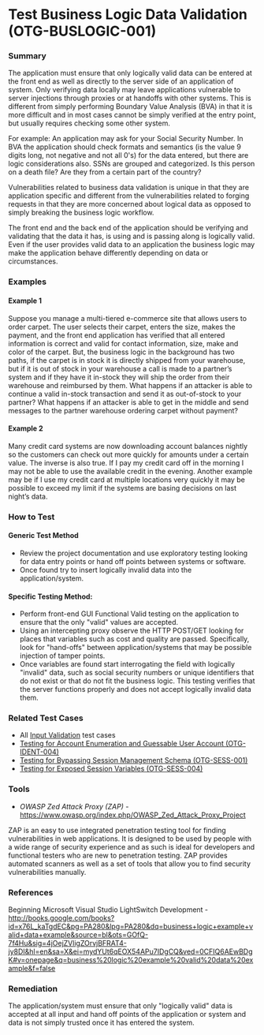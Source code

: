 # Test Business Logic Data Validation (OTG-BUSLOGIC-001)

### Summary

The application must ensure that only logically valid data can be entered at the front end as well as directly to the server side of an application of system. Only verifying data locally may leave applications vulnerable to server injections through proxies or at handoffs with other systems. This is different from simply performing Boundary Value Analysis (BVA) in that it is more difficult and in most cases cannot be simply verified at the entry point, but usually requires checking some other system.


For example: An application may ask for your Social Security Number. In BVA the application should check formats and semantics (is the value 9 digits long, not negative and not all 0's) for the data entered, but there are logic considerations also. SSNs are grouped and categorized. Is this person on a death file? Are they from a certain part of the country?


Vulnerabilities related to business data validation is unique in that they are application specific and different from the vulnerabilities related to forging requests in that they are more concerned about logical data as opposed to simply breaking the business logic workflow.


The front end and the back end of the application should be verifying and validating that the data it has, is using and is passing along is logically valid. Even if the user provides valid data to an application the business logic may make the application behave differently depending on data or circumstances.


### Examples

#### Example 1

Suppose you manage a multi-tiered e-commerce site that allows users to order carpet. The user selects their carpet, enters the size, makes the payment, and the front end application has verified that all entered information is correct and valid for contact information, size, make and color of the carpet. But, the business logic in the background has two paths, if the carpet is in stock it is directly shipped from your warehouse, but if it is out of stock in your warehouse a call is made to a partner’s system and if they have it in-stock they will ship the order from their warehouse and reimbursed by them. What happens if an attacker is able to continue a valid in-stock transaction and send it as out-of-stock to your partner? What happens if an attacker is able to get in the middle and send messages to the partner warehouse ordering carpet without payment?


#### Example 2

Many credit card systems are now downloading account balances nightly so the customers can check out more quickly for amounts under a certain value. The inverse is also true. If I pay my credit card off in the morning I may not be able to use the available credit in the evening. Another example may be if I use my credit card at multiple locations very quickly it may be possible to exceed my limit if the systems are basing decisions on last night’s data.


### How to Test

#### Generic Test Method

* Review the project documentation and use exploratory testing looking for data entry points or hand off points between systems or software.
* Once found try to insert logically invalid data into the application/system.


#### Specific Testing Method:

* Perform front-end GUI Functional Valid testing on the application to ensure that the only "valid" values are accepted.
* Using an intercepting proxy observe the HTTP POST/GET looking for places that variables such as cost and quality are passed. Specifically, look for "hand-offs" between application/systems that may be possible injection of tamper points.
* Once variables are found start interrogating the field with logically "invalid" data, such as social security numbers or unique identifiers that do not exist or that do not fit the business logic. This testing verifies that the server functions properly and does not accept logically invalid data them.


### Related Test Cases

* All [Input Validation](https://www.owasp.org/index.php/Testing_for_Input_Validation) test cases
* [Testing for Account Enumeration and Guessable User Account (OTG-IDENT-004)](https://www.owasp.org/index.php/Testing_for_Account_Enumeration_and_Guessable_User_Account_%28OTG-IDENT-004%29)
* [Testing for Bypassing Session Management Schema (OTG-SESS-001)](https://www.owasp.org/index.php/Testing_for_Session_Management_Schema_%28OTG-SESS-001%29)
* [Testing for Exposed Session Variables  (OTG-SESS-004)](https://www.owasp.org/index.php/Testing_for_Exposed_Session_Variables_%28OTG-SESS-004%29)


### Tools

* *OWASP Zed Attack Proxy (ZAP)* - https://www.owasp.org/index.php/OWASP_Zed_Attack_Proxy_Project

ZAP is an easy to use integrated penetration testing tool for finding vulnerabilities in web applications. It is designed to be used by people with a wide range of security experience and as such is ideal for developers and functional testers who are new to penetration testing. ZAP provides automated scanners as well as a set of tools that allow you to find security vulnerabilities manually.


### References

Beginning Microsoft Visual Studio LightSwitch Development - http://books.google.com/books?id=x76L_kaTgdEC&pg=PA280&lpg=PA280&dq=business+logic+example+valid+data+example&source=bl&ots=GOfQ-7f4Hu&sig=4jOejZVligZOrvjBFRAT4-jy8DI&hl=en&sa=X&ei=mydYUt6qEOX54APu7IDgCQ&ved=0CFIQ6AEwBDgK#v=onepage&q=business%20logic%20example%20valid%20data%20example&f=false


### Remediation

The application/system must ensure that only "logically valid" data is accepted at all input and hand off points of the application or system and data is not simply trusted once it has entered the system.
